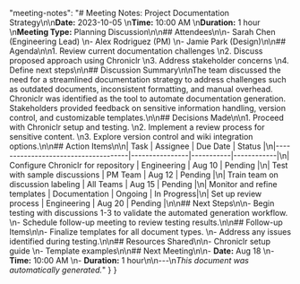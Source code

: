 "meeting-notes": "# Meeting Notes: Project Documentation Strategy\n\n**Date:** 2023-10-05  \n**Time:** 10:00 AM  \n**Duration:** 1 hour  \n**Meeting Type:** Planning Discussion\n\n## Attendees\n\n- Sarah Chen (Engineering Lead)  \n- Alex Rodriguez (PM)  \n- Jamie Park (Design)\n\n## Agenda\n\n1. Review current documentation challenges  \n2. Discuss proposed approach using Chroniclr  \n3. Address stakeholder concerns  \n4. Define next steps\n\n## Discussion Summary\n\nThe team discussed the need for a streamlined documentation strategy to address challenges such as outdated documents, inconsistent formatting, and manual overhead. Chroniclr was identified as the tool to automate documentation generation. Stakeholders provided feedback on sensitive information handling, version control, and customizable templates.\n\n## Decisions Made\n\n1. Proceed with Chroniclr setup and testing.  \n2. Implement a review process for sensitive content.  \n3. Explore version control and wiki integration options.\n\n## Action Items\n\n| Task                                | Assignee       | Due Date  | Status     |\n|-------------------------------------|----------------|-----------|------------|\n| Configure Chroniclr for repository | Engineering    | Aug 10    | Pending    |\n| Test with sample discussions        | PM Team        | Aug 12    | Pending    |\n| Train team on discussion labeling   | All Teams      | Aug 15    | Pending    |\n| Monitor and refine templates        | Documentation  | Ongoing   | In Progress|\n| Set up review process               | Engineering    | Aug 20    | Pending    |\n\n## Next Steps\n\n- Begin testing with discussions 1-3 to validate the automated generation workflow.  \n- Schedule follow-up meeting to review testing results.\n\n## Follow-up Items\n\n- Finalize templates for all document types.  \n- Address any issues identified during testing.\n\n## Resources Shared\n\n- Chroniclr setup guide  \n- Template examples\n\n## Next Meeting\n\n- **Date:** Aug 18  \n- **Time:** 10:00 AM  \n- **Duration:** 1 hour\n\n---\n*This document was automatically generated.*"
  }
}
```